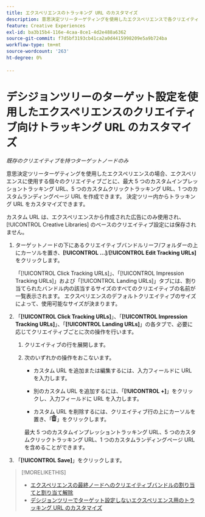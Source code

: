 ```yaml
---
title: エクスペリエンスのトラッキング URL のカスタマイズ
description: 意思決定ツリーターゲティングを使用したエクスペリエンスで各クリエイティブのトラッキング URL をカスタマイズする方法を説明します。
feature: Creative Experiences
exl-id: ba3b15b4-116e-4caa-8ce1-4d2e488a6362
source-git-commit: f7d5bf3193cb41ca2a0d4415998209e5a9b724ba
workflow-type: tm+mt
source-wordcount: '263'
ht-degree: 0%

---
```


# デシジョンツリーのターゲット設定を使用したエクスペリエンスのクリエイティブ向けトラッキング URL のカスタマイズ

*既存のクリエイティブを持つターゲットノードのみ*

意思決定ツリーターゲティングを使用したエクスペリエンスの場合、エクスペリエンスに使用する個々のクリエイティブごとに、最大 5 つのカスタムインプレッショントラッキング URL、5 つのカスタムクリックトラッキング URL、1 つのカスタムランディングページ URL を作成できます。 決定ツリー内からトラッキング URL をカスタマイズできます。

カスタム URL は、エクスペリエンスから作成された広告にのみ使用され、[!UICONTROL Creative Libraries] のベースのクリエイティブ設定には保存されません。

1. ターゲットノードの下にあるクリエイティブバンドルリーフ/フォルダーの上にカーソルを置き、**[!UICONTROL ...]**/**[!UICONTROL Edit Tracking URLs]** をクリックします。

   「[!UICONTROL Click Tracking URLs]」、「[!UICONTROL Impression Tracking URLs]」および「[!UICONTROL Landing URLs]」タブには、割り当てられたバンドル内の該当するサイズのすべてのクリエイティブの名前が一覧表示されます。 エクスペリエンスのデフォルトクリエイティブのサイズによって、使用可能なサイズが決まります。<!-- There's no distinct "Creative Sizes" setting. -->

1. 「**[!UICONTROL Click Tracking URLs]**」、「**[!UICONTROL Impression Tracking URLs]**」、「**[!UICONTROL Landing URLs]**」の各タブで、必要に応じてクリエイティブごとに次の操作を行います。

   1. クリエイティブの行を展開します。

   1. 次のいずれかの操作をおこないます。

      * カスタム URL を追加または編集するには、入力フィールドに URL を入力します。

      * 別のカスタム URL を追加するには、「**[!UICONTROL +]**」をクリックし、入力フィールドに URL を入力します。

      * カスタム URL を削除するには、クリエイティブ行の上にカーソルを置き、「![ 削除 ](/help/creative/assets/delete.png " 削除 ")」をクリックします。

      最大 5 つのカスタムインプレッショントラッキング URL、5 つのカスタムクリックトラッキング URL、1 つのカスタムランディングページ URL を含めることができます。

1. 「**[!UICONTROL Save]**」をクリックします。

>[!MORELIKETHIS]
>
>* [ エクスペリエンスの最終ノードへのクリエイティブバンドルの割り当てと割り当て解除 ](/help/creative/experiences/experience-assign-creative-bundles.md)
>* [ デシジョンツリーでターゲット設定しないエクスペリエンス用のトラッキング URL のカスタマイズ ](experience-tracking-urls-no-targeting.md)
